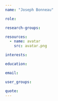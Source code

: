 ```yaml
---
name: "Joseph Bonneau"

role:

research-groups:

resources:
  - name: avatar
    src: avatar.png

interests:

education:

email:

user_groups:

quote:
---
```

